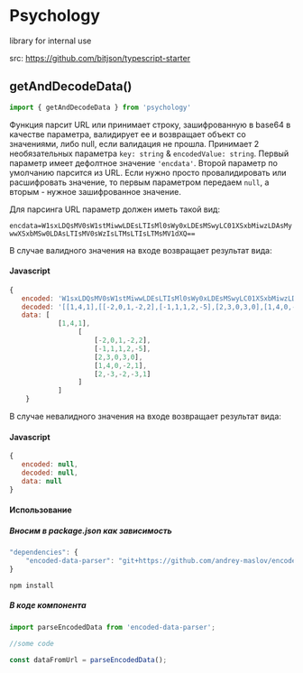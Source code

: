 # Psychology

library for internal use

src: https://github.com/bitjson/typescript-starter


## getAndDecodeData()
```javascript
import { getAndDecodeData } from 'psychology'
```

Функция парсит URL или принимает строку, зашифрованную в base64 в качестве параметра, валидирует ее и возвращает объект со значениями, либо null, если валидация не прошла.
Принимает 2 необязательных параметра ``key: string`` & `encodedValue: string`.
Первый параметр имеет дефолтное значение `'encdata'`.
Второй параметр по умолчанию парсится из URL. Если нужно просто провалидировать или расшифровать значение, то первым параметром передаем `null`, а вторым - нужное зашифрованное значение.

Для парсинга URL параметр должен иметь такой вид:

`encdata=W1sxLDQsMV0sW1stMiwwLDEsLTIsMl0sWy0xLDEsMSwyLC01XSxbMiwzLDAsMywwXSxbMSw0LDAsLTIsMV0sWzIsLTMsLTIsLTMsMV1dXQ==`

В случае валидного значения на входе возвращает результат вида: 

#### Javascript
```javascript
{
   encoded: 'W1sxLDQsMV0sW1stMiwwLDEsLTIsMl0sWy0xLDEsMSwyLC01XSxbMiwzLDAsMywwXSxbMSw0LDAsLTIsMV0sWzIsLTMsLTIsLTMsMV1dXQ==',
   decoded: '[[1,4,1],[[-2,0,1,-2,2],[-1,1,1,2,-5],[2,3,0,3,0],[1,4,0,-2,1],[2,-3,-2,-3,1]]]',
   data: [
            [1,4,1],
                 [
                     [-2,0,1,-2,2],
                     [-1,1,1,2,-5],
                     [2,3,0,3,0],
                     [1,4,0,-2,1],
                     [2,-3,-2,-3,1]
                 ]
            ]
    }
```

В случае невалидного значения на входе возвращает результат вида: 

#### Javascript
```javascript
{
   encoded: null,
   decoded: null,
   data: null
}
```

#### Использование

##### Вносим в package.json как зависимость
```javascript
"dependencies": {
    "encoded-data-parser": "git+https://github.com/andrey-maslov/encoded-data-parser.git"
}
```
`
npm install
`

##### В коде компонента
```javascript
import parseEncodedData from 'encoded-data-parser';

//some code

const dataFromUrl = parseEncodedData();
```
